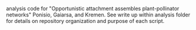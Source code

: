 analysis code for "Opportunistic attachment assembles plant-pollinator networks" Ponisio, Gaiarsa, and Kremen. See write up within analysis folder for details on repository organization and purpose of each script. 
